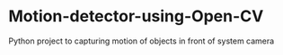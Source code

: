 # Motion-detector-using-Open-CV
Python project to capturing motion of objects in front of system camera 
